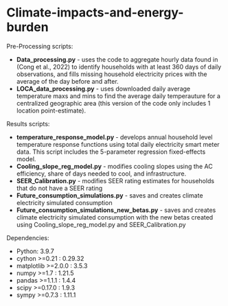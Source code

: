 # Climate-impacts-and-energy-burden

Pre-Processing scripts: 
  - **Data_processing.py** - uses the code to aggregate hourly data found in (Cong et al., 2022) to identify households with at least 360 days of daily observations, and fills missing household electricity prices with the average of the day before and after.  
   - **LOCA_data_processing.py** - uses downloaded daily average temperature maxs and mins to find the average daily temperauture for a centralized geographic area (this version of the code only includes 1 location point-estimate). 
   
Results scripts:
  - **temperature_response_model.py** - develops annual household level temperature response functions using total daily electricity smart meter data. This script includes the 5-parameter regression fixed-effects model. 
  - **Cooling_slope_reg_model.py** - modifies cooling slopes using the AC efficiency, share of days needed to cool, and infrastructure. 
  - **SEER_Calibration.py** - modifies SEER rating estimates for households that do not have a SEER rating 
  - **Future_consumption_simulations.py** - saves and creates climate electricity simulated consumption
  - **Future_consumption_simulations_new_betas.py** - saves and creates climate electricity simulated consumption with the new betas created using Cooling_slope_reg_model.py and SEER_Calibration.py

Dependencies:
  - Python: 3.9.7 
  - cython >=0.21                 :  0.29.32  
  - matplotlib >=2.0.0            :  3.5.3 
  - numpy >=1.7                   :  1.21.5 
  - pandas >=1.1.1                :  1.4.4 
  - scipy >=0.17.0                :  1.9.3 
  - sympy >=0.7.3                 :  1.11.1 
